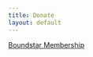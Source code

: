 ```yaml
---
title: Donate
layout: default
---
```


<a href="https://gum.co/boundstar">Boundstar Membership</a> <script type="text/javascript" src="https://gumroad.com/js/gumroad.js"></script>
